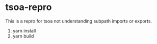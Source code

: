 # tsoa-repro

This is a repro for tsoa not understanding subpath imports or exports.

1. yarn install
2. yarn build
